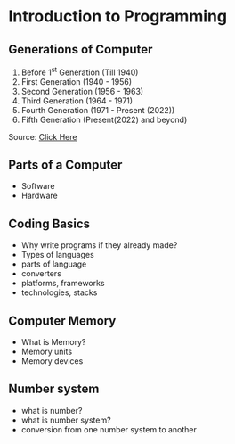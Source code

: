 # Introduction to Programming

## Generations of Computer

1. Before 1<sup>st</sup> Generation (Till 1940)
1. First Generation (1940 - 1956)
1. Second Generation (1956 - 1963)
1. Third Generation (1964 - 1971)
1. Fourth Generation (1971 - Present (2022))
1. Fifth Generation (Present(2022) and beyond)

Source: [Click Here](https://www.geeksforgeeks.org/generations-of-computers-computer-fundamentals/)

## Parts of a Computer

- Software
- Hardware

## Coding Basics

- Why write programs if they already made?
- Types of languages
- parts of language
- converters
- platforms, frameworks
- technologies, stacks

## Computer Memory

- What is Memory?
- Memory units
- Memory devices

## Number system

- what is number?
- what is number system?
- conversion from one number system to another
